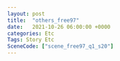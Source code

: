 ```yaml
---
layout: post
title:  "others_free97"
date:   2021-10-26 06:00:00 +0000
categories: Etc
Tags: Story Etc
SceneCode: ["scene_free97_q1_s20"]
---
```

